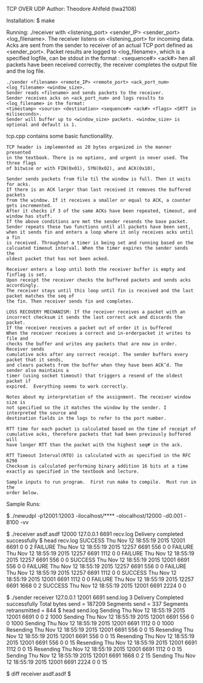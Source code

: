 TCP OVER UDP
Author: Theodore Ahlfeld (twa2108)

Installation:
    $ make

Running:
    ./receiver with <filename> <listening_port> <sender_IP> <sender_port> <log_filename>.
    The receiver listens on <listening_port> for incoming data. Acks are sent from the sender
    to receiver of an actual TCP port defined as <sender_port>.
    Packet results are logged to <log_filename>, which is a specified logfile, can be stdout
    in the format :<Result> <timestamp> <source> <destination> <sequence#> <ack#> <flags>
    hen all packets have been received correctly, the receiver completes the output file and 
    the log file.

    ./sender <filename> <remote_IP> <remote_port> <ack_port_num> <log_filename> <window_size>.
    Sender reads <filename> and sends packets to the receiver.
    Sender receives acks on <ack_port_num> and logs results to <log_filename> in the format: 
    <timestamp> <source> <destination> <sequence#> <ack#> <flags> <SRTT in miliseconds>.
    Sender will buffer up to <window_size> packets. <window_size> is optional and default is 1.

tcp.cpp contains some basic functionallity.

    TCP header is implemented as 20 bytes organized in the manner presented 
    in the textbook. There is no options, and urgent is never used. The three flags
    of bitwise or with FIN(0x01), SYN(0x02), and ACK(0x10),

    Sender sends packets from file til the window is full. Then it waits for acks. 
    If there is an ACK larger than last received it removes the buffered packets 
    from the window. If it receives a smaller or equal to ACK, a counter gets incremented.
    After it checks if 3 of the same ACKs have been repeated, timeout, and window has stuff.
    If the above conditions are met the sender resends the base packet.
    Sender repeats these two functions until all packets have been sent,
    when it sends fin and enters a loop where it only receives acks until a fin
    is received. Throughout a timer is being set and running based on the
    calcuated timeout interval. When the timer expires the sender sends the
    oldest packet that has not been acked.

    Receiver enters a loop until both the receiver buffer is empty and finflag is set.
    Upon receipt the receiver checks the buffered packets and sends acks accordingly. 
    The receiver stays until this loop until fin is received and the last packet matches the seq of
    the fin. Then receiver sends fin and completes.

    LOSS RECOVERY MECHANISM: If the receiver receives a packet with an
    incorrect checksum it sends the last correct ack and discards the packet.
    If the receiver receives a packet out of order it is buffered 
    When the receiver receives a correct and in-orderpacket it writes to file and
    checks the buffer and writes any packets that are now in order.  Receiver sends 
    cumulative acks after any correct receipt. The sender buffers every packet that it sends, 
    and clears packets from the buffer when they have been ACK’d. The sender also maintains a
    timer (using socket timeout) that triggers a resend of the oldest packet if
    expired.  Everything seems to work correctly.

    Notes about my interpretation of the assignment. The receiver window size is
    not specified so the it matches the window by the sender. I interpreted the source and
    destination fields in the logs to refer to the port number. 

    RTT time for each packet is calculated based on the time of receipt of
    cumulative acks, therefore packets that had been previously buffered will
    have longer RTT than the packet with the highest seq# in the ack.

    RTT Timeout Interval(RTO) is calculated with as specified in the RFC 6298
    Checksum is calculated performing binary addition 16 bits at a time
    exactly as specified in the textbook and lecture.

    Sample inputs to run program.  First run make to compile.  Must run in the
    order below.

Sample Runs:

$ ./newudpl -p12001:12003 -ilocalhost/**** -olocalhost/12000 -d0.001 -B100 -vv

$ ./receiver asdf.asdf 12000 127.0.0.1 6691 recv.log
Delivery completed successfully
$ head recv.log
SUCCESS Thu Nov 12 18:55:19 2015 12001 6691 0 0 2
FAILURE Thu Nov 12 18:55:19 2015 12257 6691 556 0 0
FAILURE Thu Nov 12 18:55:19 2015 12257 6691 1112 0 0
FAILURE Thu Nov 12 18:55:19 2015 12257 6691 556 0 0
SUCCESS Thu Nov 12 18:55:19 2015 12001 6691 556 0 0
FAILURE Thu Nov 12 18:55:19 2015 12257 6691 556 0 0
FAILURE Thu Nov 12 18:55:19 2015 12257 6691 1112 0 0
SUCCESS Thu Nov 12 18:55:19 2015 12001 6691 1112 0 0
FAILURE Thu Nov 12 18:55:19 2015 12257 6691 1668 0 2
SUCCESS Thu Nov 12 18:55:19 2015 12001 6691 2224 0 0

$ ./sender receiver 127.0.0.1 12001 6691 send.log 3
Delivery Completed successfully
Total bytes send = 187209
Segments send = 337
Segments retransmitted = 844
$ head send.log
Sending  Thu Nov 12 18:55:19 2015 12001 6691 0 0 2 1000
Sending  Thu Nov 12 18:55:19 2015 12001 6691 556 0 0 1000
Sending  Thu Nov 12 18:55:19 2015 12001 6691 1112 0 0 1000
Resending  Thu Nov 12 18:55:19 2015 12001 6691 556 0 0 15
Resending  Thu Nov 12 18:55:19 2015 12001 6691 556 0 0 15
Resending  Thu Nov 12 18:55:19 2015 12001 6691 556 0 0 15
Resending  Thu Nov 12 18:55:19 2015 12001 6691 1112 0 0 15
Resending  Thu Nov 12 18:55:19 2015 12001 6691 1112 0 0 15
Sending  Thu Nov 12 18:55:19 2015 12001 6691 1668 0 2 15
Sending  Thu Nov 12 18:55:19 2015 12001 6691 2224 0 0 15

$ diff receiver asdf.asdf 
$

